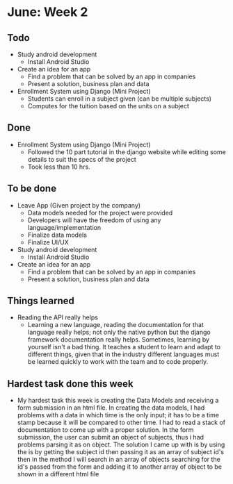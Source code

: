 # June: Week 2
## Todo
* Study android development
    - Install Android Studio
* Create an idea for an app
    - Find a problem that can be solved by an app in companies
    - Present a solution, business plan and data
* Enrollment System using Django (Mini Project)
    - Students can enroll in a subject given (can be multiple subjects)
    - Computes for the tuition based on the units on a subject
 
## Done
* Enrollment System using Django (Mini Project)
    - Followed the 10 part tutorial in the django website while editing some details to suit the specs of the project
    - Took less than 10 hrs.

## To be done
* Leave App (Given project by the company)
    - Data models needed for the project were provided
    - Developers will have the freedom of using any language/implementation
    - Finalize data models
    - Finalize UI/UX 
* Study android development 
    - Install Android Studio
* Create an idea for an app
    - Find a problem that can be solved by an app in companies
    - Present a solution, business plan and data

## Things learned
* Reading the API really helps
    - Learning a new language, reading the documentation for that language really helps; not only the native python but the django framework documentation really helps. Sometimes, learning by yourself isn't a bad thing. It teaches a student to learn and adapt to different things, given that in the industry different languages must be learned quickly to work with the team and to code properly. 

## Hardest task done this week
- My hardest task this week is creating the Data Models and receiving a form submission in an html file. In creating the data models, I had problems with a data in which time is the only input; it has to be a time stamp because it will be compared to other time. I had to read a stack of documentation to come up with a proper solution. In the form submission, the user can submit an object of subjects, thus i had problems parsing it as on object. The solution I came up with is by using the is by getting the subject id then passing it as an array of subject id's then in the method I will search in an array of objects searching for the id's passed from the form and adding it to another array of object to be shown in a different html file
